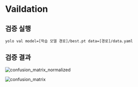 # Vaildation

## 검증 실행

```
yolo val model=[학습 모델 경로]/best.pt data=[경로]/data.yaml
```
## 검증 결과

![confusion_matrix_normalized](https://github.com/user-attachments/assets/caeee858-8a33-4f02-b925-74436cade548)

![confusion_matrix](https://github.com/user-attachments/assets/f322b9c8-c26a-4ea0-90fd-2b382f75410e)
